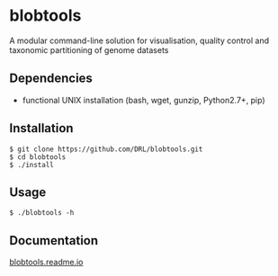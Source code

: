 blobtools
===============================
A modular command-line solution for visualisation, quality control and taxonomic partitioning of genome datasets

Dependencies
------------
* functional UNIX installation (bash, wget, gunzip, Python2.7+, pip)

Installation
------------

    $ git clone https://github.com/DRL/blobtools.git
    $ cd blobtools
    $ ./install

Usage
-----

    $ ./blobtools -h

Documentation
-------------

[blobtools.readme.io](https://blobtools.readme.io)
